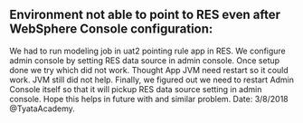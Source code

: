## Environment not able to point to RES even after WebSphere Console configuration:

We had to run modeling job in uat2 pointing rule app in RES. We configure admin console by setting RES data source in admin console. Once setup done we try which did not work. Thought App JVM need restart so it could work. JVM still did not help. Finally, we figured out we need to restart Admin Console itself so that it will pickup RES data source setting in admin console. Hope this helps in future with and similar problem.
Date: 3/8/2018 @TyataAcademy.
